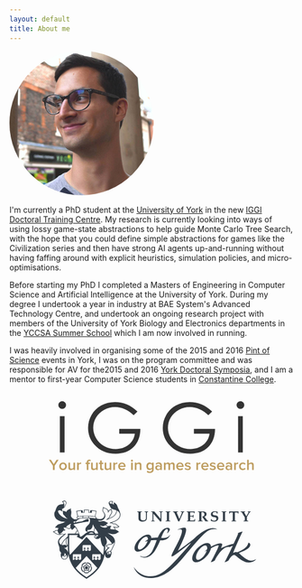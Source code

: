 ```yaml
---
layout: default
title: About me
---
```


<div class="centre">
	<img src="/resources/ProfilePicture-256.jpg" style="border-radius:50%;"/>
</div>

I'm currently a PhD student at the [University of York](https://www.cs.york.ac.uk) in the new [IGGI Doctoral Training Centre](http://www.iggi.org.uk). My research is currently looking into ways of using lossy game-state abstractions to help guide Monte Carlo Tree Search, with the hope that you could define simple abstractions for games like the Civilization series and then have strong AI agents up-and-running without having faffing around with explicit heuristics, simulation policies, and micro-optimisations.

Before starting my PhD I completed a Masters of Engineering in Computer Science and Artificial Intelligence at the University of York. During my degree I undertook a year in industry at BAE System's Advanced Technology Centre, and undertook an ongoing research project with members of the University of York Biology and Electronics departments in the [YCCSA Summer School](http://www.york.ac.uk/yccsa/activities/summerschool) which I am now involved in running.

I was heavily involved in organising some of the 2015 and 2016 [Pint of Science](http://pintofscience.co.uk/events/york) events in York, I was on the program committee and was responsible for AV for the2015 and 2016 [York Doctoral Symposia](https://www.cs.york.ac.uk/yds), and I am a mentor to first-year Computer Science students in [Constantine College](https://www.york.ac.uk/colleges/constantine).

<center class="logos">
	<a href="http://www.iggi.org.uk/">
		<svg viewBox="-236.542 451.202 97.125 35.375" xmlns="http://www.w3.org/2000/svg" style="margin:1em 5em">
			<title>IGGI: Your future in games research</title>
			<g>
				<path fill="#BD9C5E" d="M-233.811,484.434v-2.003l1.866-2.829h-0.977l-1.325,2.068l-1.326-2.068h-0.968l1.881,2.829v2.003 H-233.811L-233.811,484.434z M-229.86,484.522c1.12,0,1.798-0.843,1.798-1.833c0-1.014-0.679-1.827-1.798-1.827 c-1.111,0-1.798,0.813-1.798,1.827C-231.657,483.679-230.97,484.522-229.86,484.522z M-229.86,483.851 c-0.648,0-1.005-0.548-1.005-1.161c0-0.625,0.356-1.155,1.005-1.155c0.655,0,1.005,0.53,1.005,1.155 C-228.854,483.303-229.205,483.851-229.86,483.851z M-224.167,484.434v-3.501h-0.76v2.458c-0.168,0.242-0.501,0.459-0.893,0.459 c-0.434,0-0.71-0.177-0.71-0.708v-2.21h-0.761v2.493c0,0.702,0.377,1.096,1.132,1.096c0.554,0,0.987-0.277,1.231-0.535v0.447 H-224.167L-224.167,484.434z M-222.418,484.434v-2.381c0.15-0.241,0.578-0.471,0.904-0.471c0.095,0,0.171,0.006,0.232,0.018 v-0.737c-0.445,0-0.866,0.247-1.137,0.588v-0.519h-0.761v3.501H-222.418z M-217.842,484.434v-2.84h0.71v-0.661h-0.71v-0.195 c0-0.388,0.183-0.583,0.483-0.583c0.162,0,0.295,0.064,0.396,0.159l0.303-0.472c-0.215-0.235-0.521-0.3-0.843-0.3 c-0.66,0-1.099,0.437-1.099,1.197v0.194h-0.587v0.66h0.587v2.841h0.76V484.434z M-213.43,484.434v-3.501h-0.761v2.458 c-0.177,0.242-0.509,0.459-0.893,0.459c-0.434,0-0.709-0.177-0.709-0.708v-2.21h-0.762v2.493c0,0.702,0.378,1.096,1.133,1.096 c0.545,0,0.987-0.277,1.231-0.535v0.447H-213.43L-213.43,484.434z M-211.388,484.522c0.345,0,0.571-0.1,0.709-0.217l-0.181-0.579 c-0.057,0.071-0.189,0.125-0.334,0.125c-0.212,0-0.333-0.183-0.333-0.413v-1.843h0.71v-0.661h-0.71v-0.955h-0.76v0.955h-0.577 v0.661h0.577v2.032C-212.287,484.21-211.978,484.522-211.388,484.522z M-207.01,484.434v-3.501h-0.765v2.458 c-0.168,0.242-0.501,0.459-0.884,0.459c-0.443,0-0.711-0.177-0.711-0.708v-2.21h-0.76v2.493c0,0.702,0.377,1.096,1.122,1.096 c0.555,0,0.988-0.277,1.232-0.535v0.447H-207.01L-207.01,484.434z M-205.267,484.434v-2.381c0.159-0.241,0.587-0.471,0.909-0.471 c0.089,0,0.167,0.006,0.229,0.018v-0.737c-0.445,0-0.866,0.247-1.138,0.588v-0.519h-0.76v3.501H-205.267z M-201.884,484.522 c0.546,0,1.062-0.182,1.421-0.507l-0.354-0.495c-0.251,0.241-0.646,0.389-0.999,0.389c-0.66,0-1.05-0.447-1.105-0.961h2.696 v-0.189c0-1.108-0.666-1.896-1.724-1.896c-1.028,0-1.771,0.807-1.771,1.827C-203.72,483.803-202.948,484.522-201.884,484.522z  M-200.961,482.4h-1.966c0.023-0.43,0.333-0.925,0.973-0.925C-201.262,481.475-200.98,481.976-200.961,482.4z M-197.222,480.515 c0.265,0,0.471-0.207,0.471-0.472c0-0.265-0.206-0.471-0.471-0.471c-0.256,0-0.472,0.207-0.472,0.471 C-197.694,480.308-197.478,480.515-197.222,480.515z M-196.845,484.434v-3.501h-0.76v3.501H-196.845z M-192.727,484.434v-2.463 c0-0.708-0.378-1.107-1.133-1.107c-0.545,0-1.005,0.282-1.237,0.542v-0.472h-0.76v3.501h0.76V482 c0.183-0.241,0.516-0.465,0.899-0.465c0.427,0,0.71,0.16,0.71,0.712v2.187H-192.727z M-188.742,485.854 c0.854,0,1.798-0.33,1.798-1.603v-3.318h-0.761v0.501c-0.283-0.377-0.678-0.572-1.125-0.572c-0.905,0-1.545,0.659-1.545,1.797 c0,1.149,0.659,1.78,1.545,1.78c0.459,0,0.853-0.225,1.125-0.583v0.395c0,0.748-0.534,0.99-1.037,0.99 c-0.465,0-0.822-0.117-1.111-0.453l-0.359,0.553C-189.779,485.73-189.332,485.854-188.742,485.854z M-188.604,483.762 c-0.609,0-0.992-0.43-0.992-1.102c0-0.69,0.383-1.126,0.992-1.126c0.36,0,0.723,0.207,0.899,0.466v1.297 C-187.881,483.556-188.244,483.762-188.604,483.762z M-183.053,484.434v-2.315c0-0.938-0.679-1.255-1.465-1.255 c-0.552,0-1.062,0.159-1.472,0.548l0.321,0.536c0.296-0.3,0.648-0.453,1.038-0.453c0.477,0,0.815,0.253,0.815,0.653v0.529 c-0.257-0.294-0.659-0.452-1.137-0.452c-0.571,0-1.205,0.34-1.205,1.144c0,0.766,0.64,1.154,1.205,1.154 c0.465,0,0.881-0.152,1.137-0.471v0.382H-183.053L-183.053,484.434z M-184.642,484.009c-0.428,0-0.756-0.252-0.756-0.636 c0-0.377,0.328-0.635,0.756-0.635c0.327,0,0.654,0.135,0.827,0.364v0.542C-183.988,483.875-184.315,484.009-184.642,484.009z  M-177.007,484.434v-2.516c0-0.719-0.371-1.055-1.004-1.055c-0.536,0-0.994,0.318-1.188,0.625 c-0.119-0.377-0.441-0.625-0.963-0.625c-0.534,0-0.993,0.336-1.144,0.542v-0.472h-0.762v3.5h0.762V482 c0.164-0.236,0.472-0.466,0.81-0.466c0.416,0,0.576,0.243,0.576,0.62v2.28h0.766V482c0.149-0.241,0.466-0.466,0.811-0.466 c0.406,0,0.577,0.243,0.577,0.62v2.28H-177.007L-177.007,484.434z M-174.399,484.522c0.554,0,1.07-0.183,1.42-0.507l-0.344-0.495 c-0.26,0.241-0.655,0.389-0.999,0.389c-0.661,0-1.059-0.447-1.114-0.961h2.696v-0.188c0-1.109-0.666-1.897-1.715-1.897 c-1.037,0-1.78,0.807-1.78,1.827C-176.235,483.804-175.454,484.522-174.399,484.522z M-173.469,482.4h-1.973 c0.031-0.43,0.333-0.925,0.98-0.925C-173.778,481.475-173.494,481.978-173.469,482.4z M-170.786,484.522 c0.943,0,1.459-0.471,1.459-1.083c0-1.397-2.119-0.932-2.119-1.556c0-0.237,0.254-0.426,0.649-0.426 c0.438,0,0.83,0.189,1.036,0.413l0.321-0.524c-0.315-0.278-0.76-0.484-1.357-0.484c-0.889,0-1.377,0.484-1.377,1.055 c0,1.344,2.117,0.855,2.117,1.538c0,0.277-0.236,0.467-0.697,0.467c-0.444,0-0.937-0.243-1.182-0.484l-0.345,0.549 C-171.924,484.328-171.38,484.522-170.786,484.522L-170.786,484.522z M-165.931,484.434v-2.381 c0.149-0.242,0.577-0.471,0.903-0.471c0.095,0,0.162,0.005,0.233,0.018v-0.737c-0.454,0-0.875,0.247-1.137,0.589v-0.519h-0.761 v3.5H-165.931z M-162.558,484.522c0.554,0,1.07-0.183,1.42-0.507l-0.345-0.495c-0.259,0.241-0.654,0.389-0.999,0.389 c-0.66,0-1.057-0.447-1.113-0.961h2.695v-0.188c0-1.109-0.665-1.897-1.715-1.897c-1.037,0-1.78,0.807-1.78,1.827 C-164.395,483.804-163.613,484.522-162.558,484.522z M-161.627,482.4h-1.974c0.031-0.43,0.333-0.925,0.981-0.925 C-161.937,481.475-161.653,481.978-161.627,482.4z M-158.945,484.522c0.943,0,1.464-0.471,1.464-1.083 c0-1.397-2.124-0.932-2.124-1.556c0-0.237,0.252-0.426,0.647-0.426c0.443,0,0.832,0.189,1.038,0.413l0.316-0.524 c-0.311-0.278-0.759-0.484-1.354-0.484c-0.885,0-1.377,0.484-1.377,1.055c0,1.344,2.119,0.855,2.119,1.538 c0,0.277-0.242,0.467-0.695,0.467c-0.448,0-0.938-0.243-1.185-0.484l-0.346,0.549 C-160.083,484.328-159.542,484.522-158.945,484.522z M-155.096,484.522c0.553,0,1.062-0.183,1.421-0.507l-0.354-0.495 c-0.261,0.241-0.655,0.389-0.994,0.389c-0.658,0-1.062-0.447-1.11-0.961h2.688v-0.188c0-1.109-0.666-1.897-1.715-1.897 c-1.037,0-1.777,0.807-1.777,1.827C-156.939,483.804-156.154,484.522-155.096,484.522z M-154.166,482.4h-1.974 c0.023-0.43,0.324-0.925,0.972-0.925C-154.484,481.475-154.202,481.978-154.166,482.4z M-149.78,484.434v-2.315 c0-0.938-0.679-1.255-1.474-1.255c-0.542,0-1.061,0.159-1.462,0.548l0.313,0.536c0.294-0.3,0.647-0.453,1.037-0.453 c0.477,0,0.825,0.253,0.825,0.653v0.529c-0.267-0.294-0.661-0.452-1.138-0.452c-0.572,0-1.214,0.34-1.214,1.144 c0,0.766,0.647,1.154,1.214,1.154c0.465,0,0.871-0.152,1.138-0.471v0.382H-149.78L-149.78,484.434z M-151.377,484.009 c-0.418,0-0.754-0.252-0.754-0.636c0-0.377,0.336-0.635,0.754-0.635c0.318,0,0.654,0.135,0.837,0.364v0.542 C-150.723,483.875-151.059,484.009-151.377,484.009z M-148.042,484.434v-2.381c0.159-0.242,0.578-0.471,0.913-0.471 c0.095,0,0.172,0.005,0.225,0.018v-0.737c-0.437,0-0.866,0.247-1.138,0.589v-0.519h-0.76v3.5H-148.042z M-144.681,484.522 c0.684,0,1.084-0.294,1.337-0.613l-0.496-0.471c-0.21,0.276-0.464,0.412-0.812,0.412c-0.638,0-1.056-0.483-1.056-1.161 c0-0.678,0.418-1.156,1.056-1.156c0.348,0,0.603,0.125,0.812,0.4l0.496-0.459c-0.253-0.322-0.653-0.612-1.337-0.612 c-1.073,0-1.804,0.771-1.804,1.827C-146.485,483.744-145.755,484.522-144.681,484.522z M-139.542,484.434v-2.476 c0-0.707-0.377-1.095-1.132-1.095c-0.554,0-0.991,0.282-1.231,0.542v-1.804h-0.76v4.832h0.76V482 c0.176-0.241,0.501-0.466,0.908-0.466c0.418,0,0.695,0.148,0.695,0.702v2.2h0.76V484.434z"/>
				<path fill="#333" d="M-230.255,451.911c0.505,0,0.937,0.178,1.294,0.538c0.358,0.357,0.538,0.789,0.538,1.293 c0,0.495-0.179,0.923-0.538,1.28c-0.357,0.358-0.789,0.537-1.294,0.537c-0.496,0-0.922-0.179-1.279-0.537 c-0.357-0.359-0.536-0.785-0.536-1.281c0-0.503,0.179-0.937,0.537-1.292C-231.177,452.089-230.75,451.911-230.255,451.911z  M-231.361,458.984h2.228v17.175h-2.228V458.984L-231.361,458.984z M-194.609,456.836l-1.801,1.706 c-1.294-1.274-2.711-2.239-4.253-2.896c-1.542-0.658-3.043-0.986-4.508-0.986c-1.82,0-3.554,0.447-5.2,1.341 c-1.647,0.895-2.922,2.106-3.829,3.64c-0.905,1.532-1.358,3.15-1.358,4.854c0,1.746,0.469,3.407,1.405,4.981 c0.937,1.574,2.231,2.81,3.885,3.71c1.652,0.898,3.46,1.346,5.43,1.346c2.388,0,4.409-0.672,6.062-2.019 c1.651-1.347,2.63-3.092,2.936-5.24h-7.403v-2.243h10.009c-0.021,3.588-1.088,6.438-3.198,8.549 c-2.11,2.109-4.934,3.165-8.469,3.165c-4.295,0-7.694-1.464-10.198-4.389c-1.926-2.252-2.889-4.855-2.889-7.814 c0-2.2,0.553-4.247,1.657-6.14c1.106-1.895,2.621-3.375,4.547-4.444c1.927-1.067,4.104-1.602,6.536-1.602 c1.967,0,3.819,0.355,5.557,1.065C-197.956,454.129-196.26,455.269-194.609,456.836L-194.609,456.836z M-159.231,456.836 l-1.802,1.706c-1.292-1.274-2.709-2.239-4.252-2.897c-1.542-0.658-3.043-0.987-4.508-0.987c-1.82,0-3.554,0.447-5.2,1.341 c-1.647,0.896-2.922,2.107-3.828,3.64c-0.905,1.532-1.358,3.15-1.358,4.854c0,1.745,0.468,3.407,1.405,4.98 c0.935,1.574,2.231,2.81,3.883,3.712c1.653,0.897,3.462,1.346,5.429,1.346c2.39,0,4.411-0.672,6.062-2.02 c1.652-1.348,2.632-3.092,2.937-5.24h-7.404v-2.243h10.008c-0.021,3.588-1.085,6.438-3.196,8.549 c-2.112,2.109-4.934,3.165-8.47,3.165c-4.293,0-7.692-1.464-10.197-4.389c-1.926-2.251-2.889-4.856-2.889-7.814 c0-2.2,0.552-4.247,1.657-6.141c1.106-1.894,2.621-3.375,4.547-4.445c1.926-1.066,4.105-1.601,6.535-1.601 c1.968,0,3.822,0.355,5.557,1.066C-162.577,454.129-160.883,455.269-159.231,456.836L-159.231,456.836z M-145.842,451.911 c0.504,0,0.935,0.178,1.292,0.538c0.359,0.357,0.538,0.789,0.538,1.293c0,0.495-0.178,0.923-0.536,1.28 c-0.357,0.358-0.789,0.537-1.294,0.537c-0.495,0-0.92-0.179-1.279-0.537c-0.357-0.359-0.536-0.785-0.536-1.279 c0-0.504,0.179-0.937,0.538-1.293C-146.763,452.091-146.337,451.912-145.842,451.911L-145.842,451.911z M-146.948,458.984h2.226 v17.175h-2.227L-146.948,458.984L-146.948,458.984z"/>
			</g>
		</svg>
	</a>
	<a href="https://www.york.ac.uk/">
		<svg version="1.1" id="Layer_1" xmlns="http://www.w3.org/2000/svg" xmlns:xlink="http://www.w3.org/1999/xlink" x="0px" y="0px" viewBox="0 0 2409.9 1076.4" style="margin:1em 3em">
			<style type="text/css">
				.st0{fill:#333E48;}
			</style>
			<g>
				<path class="st0" d="M1811.6,278.5l-2.3,17.7c0,0,13.9,7.2,32.1,7.2c5.1,0,15.8-1.1,20.5-2.8c16.4-6,24.4-17.9,24.4-32.6 c0-14.1-10.3-23.2-27.5-26.3l-12.4-2.1c-9.8-1.6-18-4-18-15.4c0-9.8,9.2-17.2,21.9-17.2c7.2,0,15.8,2.5,20.4,8.1l0.3,6.9h6.9 l1.5-18c-9.8-3.8-19.2-5.1-28.7-5.1c-22.2,0-40.5,9-40.5,32.4c0,12.6,9,23.2,27.3,26.3l15,2.5c10.4,1.8,14.3,9.1,14.3,15.4 c0,13.4-11.1,20-24.1,20c-8,0-19.9-4.5-24.7-11.3l-0.5-5.7L1811.6,278.5L1811.6,278.5z"/>
				<path class="st0" d="M1473.1,388.3c0.7,0.7,28.5-13.3,38.7-2.1c11.9,13-3.6,62.9-35.8,126.6c-31.2,61.7-59.2,112.6-65.8,132.2 c-6.7,19.8,7.6,12.6,22.7,4.9c29.9-15.4,156.3-121.1,172.4-129.4c9-4.7-63.7,82.2-135.1,157.4c-81.9,86-160.9,181.9-274.3,181.9 c-119,0-171.5-97.2-171.5-97.2s28.9,115,178.1,115c170.9,0,299.9-179.9,393.3-288.5c75.7-87.9,141.4-165.5,187.8-193 s97.2-10.5,97.2-10.5c-72.3-44.8-162.2,20.3-234.6,84.6c-60,53.4-163.5,124-170.2,129.4c-8.8,7,110.3-200.8,75.9-230.8 C1539.3,357.5,1467.4,382.9,1473.1,388.3"/>
				<path class="st0" d="M2214.9,207v-6.2h-28.4v6.2c6.1,0,9.3,1,7.6,4c-1.5,2.7-22.7,37.9-22.7,37.9s-18.7-32.7-20.8-36.3 c-1.9-3.4-1.6-5.9,8.4-5.6v-6.2h-46.3v6.2c11-0.3,11.9,2.7,14.5,6.9s28.6,47.7,28.6,47.7v22.8c-0.1,10.6-0.8,11.6-13,11.3v6.2h47.7 v-6.3c-12.4,0.4-13.1-0.6-13.1-11.1c0,0-0.1-26,0-27.5c0,0,23.4-39.7,25.4-42.9C2204.9,210.8,2206.6,207,2214.9,207z"/>
				<path class="st0" d="M1215.6,284.2c0,10.6-0.6,11.7-13,11.3v6.3h35.1v-6.3c-12.4,0.4-13-0.7-13-11.3v-60.3l70.8,79.8l11.1-3.3 v-81.9c0-10.6,0.6-11.7,13-11.3v-6.3h-35.2v6.3c12.5-0.4,13,0.7,13,11.3v55.7l-3.5-3.7l-60.1-69.3l-31.3-0.3v6.3 c12.4-0.4,13,0.7,13,11.3L1215.6,284.2L1215.6,284.2z"/>
				<path class="st0" d="M1362.4,284.2c-0.2,10.6-0.8,11.7-13,11.4v6.2h47.7v-6.3c-12.4,0.4-13-0.7-13-11.3v-65.8 c0-10.6,0.5-11.5,13-11.4v-6.2h-47.7v6.2c12.2-0.3,12.9,0.9,13,11.4V284.2z"/>
				<path class="st0" d="M1465.6,220.4c-1.4-3.2-3.6-7.1-3-10.6c0.5-2.7,6.5-2.8,11.8-2.8v-6.2h-49.5v6.2c4.8,0,12.1,2.5,15.8,10.6 l36.8,84.3h11.4c0,0,25.3-58.6,38.1-88c3.1-6.5,4.6-6.9,11.8-6.9v-6.2h-35.4v6.2c9.3,0,12.7,1.1,12.7,4c0,1.5-1.3,4.4-2.3,7.6 l-24.2,58.6L1465.6,220.4z"/>
				<path class="st0" d="M1577.9,286.7c0,6.5-2.3,8.5-11,9v6.2h81.3l1.5-22.9h-6l-3,11.9c0,0-13.7,1.8-41.2,1.8v-39.6h17.7 c2.8,0,7.6,0.3,8.1,3.6c0.7,3,0.1,7.3,0.1,7.3h6.4l2.4-28.2h-6.1c-0.3,3.4-0.7,4.7-1.7,7.2c-0.7,2.7-2.8,2.7-5,2.7h-21.9v-31.3 c0-1.8,0.4-3.7,1-5.3c4.4,0,24.1-0.2,29.6,0.3c3.3,0.3,6.9,0.9,7,3.2c0.3,3.2,0.6,7.5,0.6,7.5h5.8l1.5-13.8l0.6-5.4h-81.1v6.2 c11.7,0.6,12.9,1.6,13.2,10.7v68.9H1577.9z"/>
				<path class="st0" d="M1692.1,284.2c-0.2,10.6-0.8,11.7-13.1,11.4v6.2h47.7v-6.3c-12.4,0.4-13.1-0.7-13.1-11.3v-71.6 c0-1,0.6-3.4,0.6-3.4c3.8-0.9,4.8-1,9.2-1c12,0,21.1,9.4,21.1,21.5c0,13.4-4.2,21.4-22.1,23.1l-0.4,2.7l32.1,46.4h28.7v-6.2 c-3.9-0.4-8.4-3.5-10.7-6.6l-27.5-35c16.1-3.1,22.3-14.2,21.6-28.3c-0.8-18.8-19.9-25-36.9-25h-50.5v6.2 c12.3-0.3,12.9,0.9,13.1,11.4v65.8H1692.1z"/>
				<path class="st0" d="M1932.7,284.2c-0.2,10.6-0.8,11.7-13,11.4v6.2h47.7v-6.3c-12.4,0.4-13-0.7-13-11.3v-65.8 c0-10.6,0.6-11.7,13-11.3v-6.3h-47.7v6.2c12.3-0.3,12.8,0.9,13,11.4V284.2z"/>
				<path class="st0" d="M2054.4,210.7h21.6c8.4,0.2,6.9,1,8,8.4c0.3,2,0.3,1.7,0.3,3.8h6c0.8-8.8,2-22,2-22H1996c0,0,0.8,14.8,0.5,22 h6.1c0.3-3.7,0.5-4.9,0.8-7.5c1.9-3.2,3.2-4.3,6.9-4.7h22.5v73.6c-0.2,10.6-0.8,11.7-13,11.4v6.2h47.7v-6.3 c-12.4,0.4-13-0.7-13-11.3v-73.6H2054.4z"/>
				<path class="st0" d="M1060.3,206.8v-6h46.7v6c-5.3,0-8.7,0.5-10.1,1.4c-0.7,0.4-1.2,1.3-1.5,2.5c-0.7,3-0.9,44.7-0.9,44.7 c0,8.7,0.1,14.1,0.3,16.2c0.5,4.5,1.6,8.1,3.5,10.9s4.7,5,8.6,6.7s8.8,2.6,14.7,2.6c6.8,0,12.3-1.2,16.4-3.4c4.1-2.3,7-5.2,8.7-8.9 c1.7-3.6,2.6-10.5,2.6-20.7c0,0,0-35-0.1-37.7c-0.2-6-0.5-9.7-1-10.9c-0.4-0.8-0.9-1.4-1.7-1.7c-1.6-0.8-5.2-1.3-10.7-1.4v-6h34.3 v6c-4.6,0-7.5,0.3-8.6,1.1c-0.6,0.4-1.1,1.1-1.5,2.2c-0.4,1.1-0.8,5.1-1.1,14.5c-0.2,8.6-0.5,37.2-0.5,37.2c0,4.3-0.3,8.7-1,13.3 c-0.6,4.6-1.9,8.5-3.9,11.8c-1.9,3.3-4.7,6.2-8.3,8.8c-3.5,2.6-7.8,4.6-12.6,5.9c-4.9,1.3-10.5,2-16.9,2c-7.5,0-14.5-1-21-2.9 c-4.7-1.4-8.6-3.4-11.6-5.8s-5.3-5.1-6.9-8.1s-2.5-5.9-2.9-8.7c-0.2-1.7-0.4-6.4-0.4-13.9c0,0-0.1-44.7-0.3-50.1 c-0.1-2.1-0.4-3.7-0.9-4.6c-0.2-0.5-0.9-1.1-1.9-1.8L1060.3,206.8z"/>
				<path class="st0" d="M1305,468.7c-0.6-0.1,27.2-81.8,51.6-87.2c25.9-5.7,14.3,26.1,8.9,35.5c-3.7,6.5-1.2,7.1,4.2,2.3 c9.2-8.1,30.7-33.3,18.9-45.6c-3.7-3.9-10.6-6.3-20.8-6.3c-26.9,0-63.1,18.4-98.6,99.2c0,0-34.8-0.6-65.3,4.7 c-0.2-21.6-12.4-35.7-35.4-35.7c-38.4,0-92,39-119.8,87.1c-27.8,48.1-19.2,87.1,19.1,87.1c38.4,0,92-39,119.8-87.1 c5.7-9.8,9.8-19.2,12.5-28c9.6-1.3,35.2-4,58-2.4c1.8,0.1-25.3,72.1-43.4,107.6c-14.5,28.5-58.6,82.1-117.5,55.5 c-12.1-5.4-11.2,2,7.5,8.3c25.5,8.6,72.7,15.7,121.6-43.5c29.2-35.4,68.9-126.1,68.9-126.1s86.7,7,101.7-62.6 C1396.7,431.5,1382.3,479.2,1305,468.7z M1085.2,588.2c-21.7,0-24.6-29.3-6.5-65.5s50.3-65.5,72-65.5c13.7,0,19.9,11.7,18.1,29.5 c-14.2,8.9-27.6,19.4-27.6,19.4c-1.5,1.2-1.2,1.8,0.6,1.3l23.9-5.8c-2,6.6-4.7,13.7-8.4,21C1139.1,558.9,1106.9,588.2,1085.2,588.2 z"/>
				<path class="st0" d="M2270.1,685.5c0,0-26.3,19.3-61,14.7c-41.7-5.5-99-63-112.6-75.9c-5.5-5.3,91.7-27.3,112.2-72.4 c12.2-26.9-16.1-34.6-16.1-34.6c-11.3,55.6-66.5,75.2-113.3,98.6c0,0-19.6-6.6-40.9,7c-8.8,5.6,81.1-192.8,94.7-218.9 c0.7-1.4-45.3,14.7-46.8,16.8c-3.4,4.8,1.8,2,0.4,7.7c-4.5,17.4-46.2,102.1-46.2,102.1c-28,0-112.2,36-123.1,42.3 c-11,6.3,16.4-37.4,5.8-44.1c-10.7-6.7-22.3-4.9-47.1,1.4c-20.7,5.2-50.1,21.1-64.4,28.3c-1.4-22.3-15-36.5-39.5-36.5 c-42.9,0-102.9,43.6-134,97.5c-31.1,53.8-21.5,97.5,21.4,97.5s102.9-43.6,134-97.5c9-15.6,14.6-30.3,16.9-43.4 c22.5-14.5,73.9-35.8,77.9-29c6.3,10.5-65.6,143.4-78.8,168.6c-0.2,0.4,0.5,0.8,2,0.3c16.5-5.1,36.7-12.7,40.6-20.9 c18.4-38.4,83-144.8,145.8-133.3c8.6,1.6,35.2-15.5,33.3-10.1c-4.7,13.3-61.5,130.7-80.6,162.9c-4.4,7.4,36.5-9.6,41.5-19.2 c18.3-35,42.5-52.9,56-52.9c15.3,0,78.9,77.3,147.6,77.3C2247.3,719.8,2273.3,686.9,2270.1,685.5z M1679.2,692.9 c-24.2,0-27.5-32.8-7.3-73.3s56.2-73.3,80.5-73.3c16.8,0,23.5,15.8,19.3,39c-12.4,11.1-23.4,22-23.4,22c-1.3,1.3-1.1,1.7,0.6,0.8 l19.7-10.2c-2.1,6.8-5.1,14.1-8.9,21.7C1739.5,660,1703.5,692.9,1679.2,692.9z"/>
			</g>
			<g>
				<path class="st0" d="M597.3,765.7c-0.8-2.4-1.6-3.5-3.4-4.4c-2.4-1.2-7.2-0.3-7.7-0.2c0,0-9.9,3.2-12.6,4.1c-0.2-0.6-0.4-1.3-0.6-2 c-0.1-0.4-0.2-0.7-0.4-1.1c3-1,13-4.3,13-4.3c0.4-0.2,4.9-2.2,6.1-4.6c0.5-0.9,0.7-1.8,0.7-2.7c0-0.8-0.2-1.7-0.5-2.8 c-2.5-7.6-7.7-14.3-15.5-20s-15.8-8.6-23.8-8.6c-2.5,0-3.8,0.5-5.2,1.9c-1.9,1.9-2.5,6.8-2.5,7.2c0,0,0,10.7,0,13.2 c-0.6,0-1.2,0-1.9,0c-0.6,0-1.2,0-1.9,0.1c0-2.8,0-13.2,0-13.2c0-0.5-0.6-5.3-2.5-7.2c-1.4-1.4-2.7-1.9-5.2-1.9 c-8,0-16,2.9-23.8,8.6c-7.8,5.7-13,12.4-15.5,20c-0.4,1.1-0.5,2-0.5,2.8c0,0.9,0.2,1.8,0.7,2.7c1.2,2.4,5.7,4.5,6.1,4.6 c0,0,10.6,3.5,13,4.2c-0.1,0.4-0.3,0.7-0.4,1.1c-0.2,0.6-0.4,1.3-0.6,1.9c-3.4-1.1-12.6-4.1-12.6-4.1c-0.4-0.1-5.3-1.1-7.6,0.2 c-1.8,0.9-2.6,2-3.4,4.4c-2.5,7.6-2.2,16.1,0.8,25.3s7.8,16.2,14.2,20.9c2,1.5,3.3,1.9,5.3,1.6c2.6-0.4,6-4,6.3-4.4 c0,0,6.5-8.9,8.1-11.2c0.3,0.2,0.6,0.5,0.9,0.7c0.4,0.3,0.9,0.6,1.3,0.9c-1.9,2.6-8,11-8,11.1c-0.2,0.3-2.3,4-2.3,6.6 c0,0.2,0,0.5,0.1,0.7c0.3,2,1.1,3.1,3.1,4.6c6.5,4.7,14.6,7,24.3,7s17.8-2.4,24.3-7c2-1.4,2.8-2.6,3.1-4.6c0-0.2,0-0.4,0-0.7 c0-2.6-2-6.3-2.3-6.6c0,0-6-8.3-8-11c0.5-0.3,0.9-0.6,1.4-0.9c0.3-0.2,0.6-0.5,0.9-0.7c1.9,2.6,8.1,11.2,8.1,11.2 c0.3,0.4,3.6,4,6.3,4.4c2,0.3,3.3-0.1,5.3-1.6c6.4-4.7,11.2-11.7,14.2-20.9C599.4,781.7,599.7,773.2,597.3,765.7z M548.1,735.2 c0-0.4,0.7-4,2-5.8c3.6-4.9,8.4-1.5,12.7,1.4c3.2,2.2,6.3,4.4,8.6,3.2l1-0.5l-0.2,1.2c0,0.2-0.1,0.3-0.1,0.5c0,2.4,2.8,4.5,5.7,6.7 c3.1,2.4,6.5,5,6.5,8.2c0,1.1-0.4,2.2-1.3,3.4c-1.3,1.8-4.6,3.6-4.9,3.7c0,0-5.1,1.7-6.8,2.2c-1.7-3.4-3.9-6.1-6.6-8.1 c-1.1-0.8-1.8-1-2.9-0.8c-1.3,0.2-3.2,2.1-3.5,2.4c0,0-3.3,4.6-6.3,8.7c-0.3-0.2-0.6-0.4-0.9-0.6c3-4.1,6.3-8.7,6.3-8.7 c0.2-0.4,1.3-2.4,1.3-3.7c0-0.1,0-0.2,0-0.4c-0.2-1.1-0.6-1.7-1.7-2.5c-2.6-1.8-5.6-3.1-9-3.7C548.1,740.1,548.1,735.2,548.1,735.2 z M558,772.1c-0.3-3.5-1.8-6.6-4.1-9c1.6-2.2,3.6-5,3.6-5c0.1-0.2,1.4-1.3,2.3-1.6c2.2-0.7,3,1.1,4.1,4.2c0.7,1.9,1.4,3.9,2.8,4.6 c-0.2,0.5-0.4,0.9-0.4,1.5c0,1.2,0.4,2.5,0.8,3.8c0.4,1.5,0.8,2.7,0.8,3.6c0,1.1-0.4,1.8-1.6,2.2c-0.9,0.3-2.6,0.1-2.9,0.1 c0,0-3.1-1-5.5-1.8c0-0.4,0.1-0.8,0.1-1.2l0,0l0,0C558.1,773,558.1,772.6,558,772.1z M548.3,749.2c3.3,0.1,5.3,0.3,5.3,2.6 c0,0.9-0.7,2.5-0.8,2.7c0,0-2,2.9-3.6,5.1c-1.8-0.8-3.7-1.2-5.8-1.3c-0.1,0-0.1,0-0.2,0l0,0c-2.1,0-4.1,0.4-5.9,1.2 c-1.6-2.3-3.7-5.1-3.7-5.1c-0.1-0.2-0.8-1.7-0.8-2.7c0-2.3,2-2.5,5.3-2.6c2-0.1,4.1-0.1,5.2-1.2 C544.2,749.1,546.3,749.2,548.3,749.2z M508,757.1c-0.3-0.1-3.6-1.9-4.9-3.7c-3.5-4.9,1.1-8.5,5.2-11.6c3.1-2.4,6.1-4.7,5.7-7.2 l-0.2-1.2l1,0.5c2.3,1.2,5.4-0.9,8.6-3.2c4.3-2.9,9.1-6.3,12.6-1.4c1.3,1.8,2,5.3,2,5.7c0,0,0,4.8,0,6.8c-3.4,0.6-6.5,1.8-9,3.7 c-1.1,0.8-1.5,1.4-1.7,2.5c0,0.1,0,0.2,0,0.4c0,1.4,1,3.4,1.3,3.7c0,0,3.4,4.7,6.3,8.7c-0.3,0.2-0.6,0.4-1,0.7 c-3-4.1-6.3-8.7-6.3-8.7c-0.3-0.4-2.2-2.2-3.5-2.4c-1.1-0.2-1.8,0-2.9,0.8c-2.7,2-4.9,4.7-6.6,8.1C512.8,758.7,508,757.1,508,757.1 z M528.1,774.7c-2.4,0.8-5.5,1.8-5.5,1.8c-0.2,0-1.9,0.2-2.8-0.1c-1.2-0.4-1.6-1.1-1.6-2.2c0-0.9,0.3-2.1,0.8-3.6 c0.4-1.3,0.8-2.6,0.8-3.8c0-0.6-0.1-1-0.4-1.5c1.4-0.7,2.1-2.7,2.8-4.6c1.1-3.1,1.9-4.9,4.1-4.2c0.9,0.3,2.2,1.4,2.3,1.6 c0,0,2,2.8,3.6,5c-2,2.1-3.4,4.7-3.9,7.7c-0.2,0.9-0.2,1.7-0.2,2.6C528.1,773.8,528.1,774.2,528.1,774.7z M516.9,801.7 c-0.2,0.3-2.9,2.8-5,3.5c-5.7,1.9-7.7-3.7-9.4-8.6c-1.3-3.7-2.6-7.3-5.1-7.6l-1.1-0.2l0.8-0.8c1.9-1.8,0.8-5.4-0.3-9.2 c-1.5-5-3.2-10.6,2.6-12.5c2.1-0.7,5.8-0.2,6.1-0.1c0,0,4.5,1.4,6.6,2.1c-0.5,3.4-0.2,6.5,0.7,9.4c0.4,1.3,0.9,1.9,1.8,2.4 c1.2,0.6,3.8,0.2,4.3,0.1c0,0,5.2-1.7,9.8-3.2c0.1,0.3,0.2,0.7,0.3,1c-4.7,1.5-9.8,3.2-9.8,3.2c-0.5,0.2-2.8,1.4-3.4,2.6 c-0.5,1-0.5,1.7-0.1,3c1,3.2,2.9,6.1,5.6,8.7C519.9,797.5,516.9,801.8,516.9,801.7z M524.9,789.1c-1.9-1.5-3.2-2.6-3.2-3.8 c0-0.4,0.2-0.9,0.5-1.4c0.6-0.8,2.1-1.6,2.3-1.7c0,0,3-1,5.3-1.8c2.1,4,5.9,6.9,10.4,7.8c0,2.4-0.2,5.4-0.2,5.4 c0,0.2-0.4,1.9-0.9,2.7c-1.4,1.9-3.1,0.9-5.8-1c-1.7-1.1-3.4-2.3-4.9-2C528.2,791.6,526.6,790.3,524.9,789.1z M561.7,807 c0.2,0.3,1.8,3.7,1.8,5.9c0,6-5.9,6.2-11.1,6.3c-3.9,0.1-7.7,0.2-8.8,2.5l-0.5,1l-0.5-1c-1.2-2.3-4.9-2.4-8.8-2.5 c-5.2-0.1-11-0.3-11-6.3c0-2.2,1.6-5.6,1.8-5.9c0,0,3.2-4.4,4.3-6c3.2,1.6,6.3,2.4,9.5,2.4c1.4,0,2.1-0.2,2.8-1c1-1,1.4-3.6,1.4-4 c0,0,0-5.3,0-10c0.2,0,0.4,0,0.6,0l0,0h0.1c0.2,0,0.3,0,0.5,0c0,4.7,0,10,0,10c0,0.5,0.4,3.1,1.4,4c0.8,0.8,1.5,1,2.8,1 c3.2,0,6.3-0.8,9.5-2.4C558.8,803.1,561.7,807,561.7,807z M561.2,789.1c-1.6,1.2-3.2,2.5-3.4,4.1c-1.6-0.3-3.3,0.9-5,2 c-2.7,1.9-4.4,2.9-5.8,1c-0.6-0.8-0.9-2.5-1-2.7c0,0,0-3,0-5.4c4.5-0.9,8.2-3.8,10.3-7.7c2.4,0.8,5.3,1.8,5.3,1.8 c0.2,0.1,1.7,1,2.3,1.7c0.3,0.5,0.5,0.9,0.5,1.4C564.5,786.5,563.2,787.6,561.2,789.1z M589.2,788.1l0.8,0.8l-1.2,0.2 c-2.6,0.4-3.8,3.9-5.1,7.6c-1.7,4.9-3.7,10.4-9.4,8.6c-2.1-0.7-4.9-3.2-5-3.5c0,0-3.3-4.5-4.4-6c2.7-2.6,4.6-5.5,5.6-8.7 c0.2-0.6,0.3-1.1,0.3-1.6s-0.1-0.9-0.4-1.5c-0.6-1.2-3-2.4-3.4-2.6c0,0-5.1-1.7-9.7-3.2c0.1-0.3,0.2-0.7,0.3-1 c4.6,1.5,9.8,3.2,9.8,3.2c0.5,0.1,3.1,0.5,4.3-0.1c1-0.5,1.4-1.1,1.8-2.4c0.9-2.9,1.2-6.1,0.7-9.4c2-0.7,6.5-2.1,6.5-2.1 c0.3-0.1,4-0.6,6.1,0.1c5.7,1.9,4.1,7.5,2.6,12.5C588.4,782.7,587.3,786.2,589.2,788.1z"/>
				<path class="st0" d="M521.8,250.1"/>
				<path class="st0" d="M668.1,778.6L668.1,778.6 M424.3,785.2c29.4,37.4,68.3,70.5,116,98.3l3.4,2l3.4-2 c47.7-27.8,86.6-60.9,116-98.3l8.3-11.1c22.2-30.9,38.5-65.3,48.8-102.5l0,0l0.3-1.4c1-3.6,1.9-7.3,2.8-11l0,0l0,0l0.8-3.5l0,0 c2.1-9.6,3.8-18.9,5.2-28c0,0.2,0,0.3,0,0.5c3.3,31.4,14,46,33.6,46c14.6,0,23.4-5.6,27.1-17.2c0.3-0.9,0.7-2.2,1.3-3.8 c2.8-8.1,7.4-21.8,7.4-29.4c0-0.6,0-1.2,0-1.8c0.1-6.6,0.1-14-7.7-16.4c-0.3-0.3-0.7-0.6-1-0.8c2.7-1.6,4.8-3,6.1-4.2 c3.4-3.1,7-11.2,11.2-20.6c2.4-5.3,4.8-10.8,7.2-15.2c0.1-0.2,0.3-0.6,0.6-1c17.3-31.2,22.5-59,14.6-78.3c0-0.1-0.1-0.2-0.1-0.3 c-0.1-0.2-0.3-0.4-0.4-0.6c-4.7-13.7-9.9-24-30.4-38.6c-8.8-6.2-17.2-11.3-23.9-15.4c-6.9-4.2-12.7-7.7-16.2-10.8 c8.2,1,16.1,3.3,23.9,5.6c10.6,3.1,21.6,6.3,33.4,6.3c22.5,0,33.9-7.8,43.1-14c5.7-3.9,10.1-6.9,15.7-6.9c0.7,0,1.3-0.5,1.4-1.2 c0.1-0.7-0.2-1.4-0.9-1.6c-2.6-1-5.4-3.4-8.5-6.1c-5.8-5-13.5-11.5-26.1-14.7c0-0.2-0.1-0.4-0.1-0.6c-1.8-8.1-6-16.1-12.3-23.7 c5.8,1.4,13.1,2.9,19.2,2.9c9.9,0,16.5-3.2,22.9-6.3c1.7-0.8,3.4-1.6,5.2-2.4c1.1-0.5,1.8-1.6,1.7-2.7c-0.1-1.2-0.8-2.2-1.9-2.6 c-5.1-1.7-11.2-7.4-17-12.9c-6.3-5.9-12.2-11.4-18-13.5c-3.7-1.3-7.5-1.9-11.9-1.9c-2,0-3.9,0.1-5.7,0.2c-1.7,0.1-3.4,0.2-5,0.2 c-2,0-3.7-0.2-5.2-0.5c-0.9-0.2-1.2-0.4-1.2-0.4c-0.1-0.1-0.2-0.4-0.2-0.7c-1-3.2-2.6-5.8-11.6-7.1c33.6-10.7,56.9-23,71.1-37.3 c16.2-16.5,18.3-33.9,18.4-47.2c0-0.4,0-0.9,0-1.3V229c0,0,0-0.1,0-0.2c-0.3-3.8-1.2-7.6-2.7-11.2c-3.2-16.8-11.5-32.6-17.3-43.6 c-2.6-4.9-4.8-9.1-5.7-11.8c-0.7-2.1-1.5-4.4-2.2-6.7c-3.2-9.6-6.4-19.4-10.4-25.2c-3-4.4-9.9-9.8-16-14.6c-3.8-3-7.4-5.9-9.5-8 c-0.5-0.5-1.2-0.6-1.8-0.2c-0.6,0.3-0.9,1-0.7,1.7c0.7,2.4,0,4.4-0.9,6.6c-0.7,1.9-1.5,3.8-1.5,6.1c0,2.6,1.9,5.6,3.7,8.4 c0.9,1.4,2.4,3.7,2.5,4.6c-0.7-0.1-2.4-1.6-3.8-2.7c-3.3-2.7-7.9-6.5-13.6-7.2c-1.2-0.1-2.3-0.3-3.4-0.4c2.7-4.6,4-10,4-14.2 c0-4.5,1-7.3,2.1-10.6l0.4-1.3c0.4-1.2-0.1-2.6-1.2-3.3c-1.1-0.7-2.5-0.6-3.5,0.3c0,0-0.4,0.4-2.2,0.4c-1.5,0-3.4-0.3-5.3-0.5 c-2.2-0.3-4.4-0.6-6.5-0.6c-4.5,0-13.7,2.8-19.8,9c-0.1,0.1-0.1,0.1-0.1,0.2c0,0,0,0-0.1,0.1c-3.5,3.6-4.1,5.4-4.1,9.9 c0,8.8,3.5,15.5,8.2,24.9c2.4,4.6,5.1,9.9,7.8,16.4c8,18.8,17.6,21.3,49.2,29.7c2.3,0.6,4.7,1.2,7.3,1.9c1.9,0.5,3.8,1.1,5.6,1.8 c1.2,14.4-4.1,31-13.9,43.3c-16.4,20.6-41.2,31.3-65.3,41.7c-1.2,0.5-2.4,1-3.6,1.5l11.5-10.6c6.5-6.1,7.8-12.6,8.8-17.8 c0.7-3.7,1.3-6.6,3.4-8.5c6.8-6.3,12.8-17.7,15.5-25.7c1.9-5.6-0.6-15.6-2.9-24.5c-1-4-2.1-8.2-2.1-9.9c0-1.1-0.7-2.1-1.7-2.6 s-2.2-0.2-3.1,0.5c-1.3,1.2-3.7,2.4-6.6,3.8c-6.2,3-14.6,7.1-20.5,15.9c-1.6-6.6-5.4-12.8-11.3-18.3c-6.3-5.8-16.7-9.7-25.8-13.2 c-6.2-2.3-12.1-4.6-14.4-6.6c-0.8-0.8-2-1-3.1-0.5c-1,0.5-1.7,1.5-1.7,2.6c0,2.2-0.8,6.7-1.6,11.5c-1.2,7.1-2.6,15.2-2.6,21.5 c0,3.3,1.3,7,4.3,12.4c0.1,0.2,0.2,0.3,0.3,0.5c1.7,1.9,3.6,4.2,5.6,6.9c4.7,7.8,9.6,16.4,9.6,24.3c0,26.5-20.9,40-41.7,41.7 c-2.2,0.2-4.4,0.3-6.5,0.3c-22.4,0-33.1-10-36-13.4c0.5-3-0.1-6.2-1.7-8.7c-1.6-2.5-4.1-4.3-7-4.9h-0.2l7.5-33.5l4.8-20.5 c0.2-0.7,0-1.4-0.4-2s-1-1-1.7-1.1c-5.5-0.8-11.1-1.8-16.5-2.7c-9.8-1.7-19.9-3.5-30.1-4.2c-0.3,0-0.6,0-0.8,0.1l0,0l-15.3,3.1 l-1.3,18.5c-3.8-0.2-7.6-0.4-11.4-0.5l1-23.6c0-0.7-0.2-1.3-0.7-1.8s-1.1-0.8-1.8-0.8c-8-0.3-16.1-0.4-24-0.4s-16,0.1-24,0.4 c-0.7,0-1.3,0.3-1.8,0.8s-0.7,1.1-0.7,1.8l1,23.6c-3.6,0.1-7.3,0.3-10.9,0.5l-1.3-18.5l-15.8-3.1l0,0c-0.3-0.1-0.5-0.1-0.8-0.1 c-10.1,0.8-20.3,2.5-30.1,4.2c-5.4,0.9-11.1,1.9-16.5,2.7c-0.7,0.1-1.3,0.5-1.7,1.1c-0.4,0.6-0.5,1.3-0.4,2l4.8,20.4l7.5,33.5h-0.1 c-2.9,0.6-5.3,2.3-6.9,4.9c-1.8,2.8-2.3,6.3-1.5,9.6c1.4,5.7,6.1,9.9,11.3,9.9c0.7,0,1.3-0.1,1.9-0.2l2.4-0.4 c-1.3,0.8-2.7,1.8-4.3,2.8c-5.8,1.6-13.3,2.9-22.9,2.9c-26.9,0-46.5-25.5-46.5-36.3c0-5,0.8-9.7,1.7-14.6c1.1-6.1,2.2-13,2.2-22.1 c0-7.1-1.7-12.2-3.3-16.8c-2.2-6.3-4-11.8-1-21.3c0.2-0.6,0-1.3-0.6-1.7s-1.3-0.3-1.8,0.2c-6.9,6.4-8.1,7.5-20.4,12 c-11.6,4.2-22.9,15.5-24.1,28c-2.4-3.1-5.5-5.8-8.1-7.4c-5.8-3.5-11.5-4-16.5-4.5c-4.3-0.4-8.1-0.8-11.4-2.8 c-0.6-0.4-1.5-0.2-1.9,0.4c-0.5,0.6-0.4,1.4,0.2,2c3.4,3.2,3.4,20,3.4,26.3c0,7.4,9.5,15.9,15.9,21.6c0.9,0.8,1.7,1.6,2.5,2.2 c1.2,1.1,2.3,2.8,3.7,4.9c4,6.2,9.9,15.1,27.2,23.7c-34.8-3.2-84.5-27.7-98.7-71c-1-3.2-0.7-6,0.9-8.3c2.7-3.8,9-6.1,16.4-6.1 c8.5,0,17.1,3.3,17.1,9.6c0,0.6,0.3,1.1,0.9,1.3c0.5,0.2,1.2,0.1,1.6-0.3c5.7-5.3,6.6-13.5,4.5-18.8c-0.7-1.9-1.8-3.4-3.1-4.5 c3.5-1,6.9-2.8,9.8-4.7c0.7-0.3,7.2-3.6,7.6-3.8c7.7-5.2,18.5-18.3,18.5-27.9c0-1.4,1.4-3.7,3-6.2c3-4.9,7.1-11.5,7.1-20.9 c0-7.9-5.5-22.6-18.7-22.6c-6.2,0-9.3,1.7-12,3.1c-2.5,1.4-4.7,2.6-10.1,2.6c-1.2,0-2.3,0.8-2.7,1.9c-0.4,1.1,0,2.4,0.9,3.2 c7.2,5.7,11.8,12.3,14,20.3c-5,3.9-9.1,5.9-12.1,5.9c-6.7,0-24.4,0-39.8,9.5c-15.5,9.5-24.5,36.2-29.3,50.5l-0.1,0.2 c-2.4,7-4.7,10.7-6.8,14c-2.2,3.4-4.1,6.4-5.2,11.8c-3.5,16.2-1,49.5,30.7,71.5c24.9,17.3,54,20.9,74.1,20.9c3,0,6-0.1,9-0.2 c-8.9,4.3-22.1,10.1-33.5,14c-5.2,1.8-11.7,3.7-17.9,5.4c-11.3,3.2-22.9,6.5-28.7,10.1c-5.9,3.7-13.2,12.1-18.9,18.8 c-3.1,3.6-5.7,6.7-7.6,8.4c-0.4,0.4-0.6,1.1-0.4,1.6c0.2,0.6,0.8,0.9,1.4,0.9c9.6,0,12.8,0,21,1.7c2.2,0.5,3.1,1,4,1.5 s1.9,1.1,3.6,1.1c1.6,0,3.9-0.5,8-1.7c-4.3,4.3-9.2,11.3-10.3,21.7h-9.5c-9,0-15.8,4.6-21.9,8.7c-5.2,3.5-10.2,6.9-15.8,6.9 c-1.4,0-2.6,1.1-2.8,2.5c-0.2,1.4,0.7,2.7,2.1,3.1c4,1.1,10.4,5.2,17.1,9.5c12.4,8.1,27.8,18.1,41.9,18.1c13.3,0,19.2-2.4,23.5-4.2 c2.6-1.1,4.5-1.8,7.4-1.8c2.3,0,5.2,0.5,8.3,1c4.1,0.7,8.7,1.4,13.4,1.4c0.6,0,1.2,0,1.8,0c-26.2,17-50.6,35.6-59.8,57.6 c-8.9,21.5,0.9,46,6.2,59.2c1,2.5,1.9,4.7,2.4,6.2c2.8,9.1,2.8,25.6,2.8,31.8c0,10.7,8.8,22.7,17.6,33.1 c-4.2,6.6-5.6,15.9-4.2,29.2c1.2,11.8,4.2,18.6,11.8,26.4c0.8,0.9,1.7,1.8,2.5,2.5l0,0l0,0c1.2,1.1,2.5,2.1,3.7,2.9 c0.1,0.1,0.2,0.1,0.3,0.2c5.7,3.4,12.3,5.3,19,5.3l0,0c2.2,0,4.4-0.2,6.7-0.6c4.1-0.8,7.8-2.2,11.2-4c0,0,0.1,0,0.1-0.1 c0.1-0.1,0.2-0.1,0.3-0.2l0,0c0,0,0,0,0.1,0c2.4-1.5,4.4-3.3,5.9-5.2c10.1-10.4,14.9-25.3,14.9-48c0-0.9,0-1.7-0.1-2.6 c1.3,8.6,2.9,17.4,4.9,26.4l0,0l0.8,3.5l0,0l0,0c0.9,3.7,1.8,7.3,2.8,11l0.3,1.3l0,0c10.3,37.2,26.6,71.6,48.8,102.5L424.3,785.2z  M803.8,110.7c0,3.8-1.4,9.2-4.5,13.2c-11.9-1.7-17.4-5.3-20.1-9.2c-1-2.5-0.9-5.1-0.8-7.2c0-0.1,0-0.1,0-0.2 c4.7-4.3,11.6-6.5,15-6.5c1.7,0,3.8,0.3,5.8,0.5c2,0.3,4,0.5,5.9,0.6C804.3,104.3,803.8,107,803.8,110.7z M304.9,102.2 c2.6-0.6,4.4-1.6,6.1-2.5c2.4-1.3,4.5-2.4,9.3-2.4c9.1,0,13.1,11.2,13.1,16.9c0,7.8-3.5,13.4-6.3,17.9c-2.1,3.3-3.8,6.2-3.8,9.2 c0,3.2-3.3,10.9-9.3,17.4c2.8-10.5,5.7-24,2.2-37.2C314.1,114.2,310.4,107.7,304.9,102.2z M303.7,172.3c-0.1,0.1-0.3,0.2-0.5,0.3 l0,0C303.3,172.5,303.5,172.4,303.7,172.3z M663.4,426.5C663.4,426.5,663.4,426.6,663.4,426.5l-30.3,0.1c-1.6-5.9-3.5-9.2-11.1-16 c0-0.2,0.1-0.3,0.1-0.5c0-12.6,3.6-27.8,7.5-40c0.3,0.4,0.6,0.9,1,1.3C642.8,387.6,663.1,414.8,663.4,426.5z M580.6,265.3 c-1.6-0.1-8.2-0.5-8.2-0.5c-3.1-0.4-5.5-3.6-5.3-7.5c0.1-3.8,2.7-6.9,5.9-7c0,0,0,0,0.1,0c1-0.1,8.2,0.4,8.7,0.5l0,0l1,0.1 c1.8,0.1,3.7,0.2,5.8,0.4c1.2,0.1,2.4,0.2,3.6,0.3l5.3,0.4l7.7,0.8c3.1,0.3,5.9,0.6,8.7,1.1c1.2,0.2,2.5,0.4,3.6,0.5 c2.1,0.3,4.1,0.6,5.9,0.9l9.3,1.6c1.5,0.3,2.8,1.3,3.7,2.6c1,1.6,1.3,3.7,0.8,5.7c-0.8,3.4-3.6,6-6.3,6c-0.3,0-0.6,0-1-0.1 l-8.7-1.5c-1.7-0.3-3.6-0.6-5.6-0.8c-1.1-0.2-2.3-0.3-3.4-0.5c-2.7-0.4-5.6-0.7-8.4-1l-6.9-0.7l-5.8-0.5c-1.2-0.1-2.4-0.2-3.5-0.3 c-2-0.2-4-0.3-5.7-0.4L580.6,265.3z M449.9,217.4l-4.2-17.8c4.7-0.7,9.4-1.5,14-2.3c8.9-1.6,18.1-3.2,27.2-4l2.3,20.2 c0.2,1.3,1.3,2.3,2.7,2.2c9.4-0.7,19-1.2,28.5-1.5c0.7,0,1.3-0.3,1.8-0.8s0.7-1.1,0.7-1.8l-1-23.6c7.1-0.2,14.3-0.3,21.3-0.3 s14.2,0.1,21.3,0.3l-1,23.6c0,0.7,0.2,1.3,0.7,1.8s1.1,0.8,1.8,0.8c9.5,0.3,19,0.8,28.5,1.5c1.3,0.1,2.5-0.9,2.7-2.2l2.3-20.2 c9.1,0.8,18.3,2.4,27.2,4c4.6,0.8,9.3,1.6,14,2.3l-4.2,17.8l-7.6,33.7l-4.2-0.7c-1.9-0.3-3.9-0.6-6-0.9c-1.2-0.2-2.4-0.3-3.6-0.5 c-2.9-0.4-6-0.8-9-1.1l-5.5-0.6l-7.7-0.7c-1.2-0.1-2.4-0.2-3.6-0.3c-2.1-0.2-4.2-0.4-6-0.4l-9.3-0.5c-0.1,0-0.2,0-0.3,0 s-0.2,0-0.3,0c0,0-1-0.1-2.7-0.1l-6.7-0.2c-4.4-0.2-9.8-0.3-15.6-0.3l-5-0.1l-5,0.1c-5.8,0.1-11.2,0.1-15.6,0.3l-6.7,0.2 c-1.7,0-2.6,0.1-2.6,0.1c-0.1,0-0.2,0-0.3,0s-0.3,0-0.4,0l-9.3,0.5c-1.9,0.1-3.9,0.3-6,0.4c-1.2,0.1-2.4,0.2-3.6,0.3l-5.5,0.4 l-7.7,0.8c-3,0.3-6.1,0.7-8.9,1.1c-1.2,0.2-2.4,0.3-3.6,0.5c-2.2,0.3-4.2,0.6-6,0.9l-4.3,0.8L449.9,217.4z M563.9,264.6h-0.8 c-4.2-0.2-9.4-0.2-14.9-0.3c-1.7,0-3.4,0-5.1-0.1c-1.7,0-3.4,0-5,0.1c-5.5,0.1-10.7,0.1-14.9,0.3h-0.8l0,0l-8.7,0.3l0,0 c-3-0.1-5.6-3.2-5.9-6.9c-0.1-2.1,0.5-4.2,1.8-5.6c0.9-1,2-1.6,3.3-1.8c0,0,0.1,0,0.2,0c1.9-0.3,9.6-0.4,9.6-0.4l0,0h0.1 c4.3-0.2,9.7-0.2,15.4-0.3l4.9-0.1l5,0.1c5.7,0.1,11.1,0.1,15.5,0.3h0.9c-1.4,2-2.3,4.5-2.4,7.2C561.9,260,562.6,262.5,563.9,264.6 z M456.2,271.3c-3,0.6-6.3-2.1-7.2-5.9c-0.5-2-0.2-4.1,0.8-5.7c0.9-1.4,2.2-2.3,3.6-2.6l9.3-1.7c1.8-0.3,3.7-0.6,5.8-0.9 c1.2-0.2,2.4-0.3,3.7-0.5c2.8-0.4,5.7-0.7,8.7-1.1l7.6-0.8l5.4-0.4c1.2-0.1,2.5-0.2,3.6-0.3c2.1-0.2,4.1-0.3,5.9-0.4l1-0.1 c-1.3,2.2-1.9,4.8-1.7,7.4c0.2,2.7,1.1,5.1,2.6,7.1h-0.8c-1.8,0.1-3.7,0.2-5.7,0.4c-1.1,0.1-2.3,0.2-3.5,0.3l-5.2,0.4l-7.4,0.8 c-2.8,0.3-5.7,0.6-8.4,1c-1.2,0.2-2.4,0.3-3.5,0.5c-2,0.3-3.9,0.5-5.6,0.8L456.2,271.3z M469.6,276.3c0.4-0.2,0.8-0.6,1-1l0.9-1.4 c1.1-0.1,2.2-0.3,3.3-0.5c2.6-0.4,5.3-0.7,8.2-1l7.4-0.8l5.2-0.4c1.2-0.1,2.4-0.2,3.6-0.3c2-0.2,3.9-0.3,5.6-0.4l9-0.5 c0.1,0,0.1,0,0.2,0c0.2,0,0.3,0,0.5,0c0,0,0.9-0.1,2.4-0.1l6.6-0.2c4.1-0.2,9.3-0.2,14.7-0.3c1.7,0,3.4,0,5-0.1 c1.7,0,3.4,0,5.1,0.1c5.5,0.1,10.6,0.1,14.7,0.3l6.5,0.2c1.4,0,2.2,0.1,2.3,0.1h0.1c0.1,0,0.1,0,0.2,0c1,1.3,2.4,3.1,4.4,5.5 c2,5.8,2.9,12.8,2.9,20.9c0,23.6-12.6,36.1-24.7,48.2c-11.8,11.7-22.9,22.8-22.9,42.7c0,11.4,9,19,17.4,19c3,0,5.7-1,7.8-2.9 c0.3-0.3,0.5-0.7,0.5-1.1s-0.2-0.8-0.5-1.1c-1.9-1.8-3.9-4.1-5.1-10.4c5.2-2.4,11.2-3.1,17.1-3.7c7.4-0.8,14.3-1.6,18.8-5.7 c15.6-14.4,17.1-26.5,18.4-36.2c0.6-4.8,1.2-9,3.3-12.7c1.7,3.3,3,6.5,4.4,9.9c2.7,6.6,5.5,13.5,11.9,22.4c-4,11.9-8,27.4-8.8,40.8 c-7.1-3.5-15.1-5.2-24.2-5.2c-6.3,0-13.1,0.8-21.4,2.6c-17.3,3.7-35.8,18.4-52.1,31.4c-5.6,4.5-11,8.7-16.1,12.4l-0.1,0.1 c-3.8,2.8-8.7,6.1-13.5,8.2l-7.6,2.3c-0.4,0-0.9,0.1-1.3,0.1c-0.6,0-1.1,0-1.6-0.1c-0.8-3-1.6-6-2.5-9c0-0.1,0-0.1-0.1-0.2 c-1.6-5.6-3.3-11.2-5.1-16.5c0-0.1,0-0.1-0.1-0.2c-21.6-64.5-49.1-89.6-60.6-97.8c58.8-17.9,149.2-28.8,150.2-28.9 c0.2,0,0.5-0.1,0.7-0.2c3.5-1.4,4.8-14.1,3.8-19.3c-1-5.5-4.3-8.6-9-8.6c-14,0-52.5,22.3-57.4,25.2c-5.7,0.8-50.4,7.3-67.9,11.6 V311C443.2,290.2,469.3,276.4,469.6,276.3z M619.3,426.6h-50.9c-0.6-0.8-1.3-1.6-2-2.4c9.2-6,18.1-9.1,25.7-9.1 C602.9,415.1,612,418.9,619.3,426.6z M463.7,426.6H432c4.1-8.1,10.7-18.1,19.5-29.4C455.7,405.8,459.8,415.6,463.7,426.6z  M435.7,295.5c-3.7,4-7.2,8.5-10,13.4c-0.2,0.4-0.4,0.9-0.4,1.4v6.1c-2.8,0.8-5.4,1.6-7.9,2.3c0.5-0.8,1-1.4,1.4-1.7 c0.4-0.4,0.6-0.9,0.4-1.4c-0.1-0.5-0.5-0.9-1.1-1.1c-1.6-0.4-3.3-1-4.8-1.7c-2.3-1.1-4-2.2-4.8-3.1 C415,304.2,425,299.5,435.7,295.5z M353.9,342c16-11.5,24.9-14.7,33.8-16.9c-4,4.8-9.1,12.5-9.1,27.4c0,4.9,1,9.3,3,13.6 c-11.6,5.4-16.7,6.2-18.7,6.2c-5.8,0-11.7-3.3-17.3-6.6c-2.8-1.6-5.6-3.2-8.5-4.5c-0.7-0.3-1.4-0.6-2.3-0.8 C342.6,351.6,348.9,345.6,353.9,342z M293,542.2c1.5-11.9,14-37.3,49.9-71.5c-1.1,1.2-2,2.4-2.7,3.6c-9.5,14.3-7.9,35.4-7.3,41.5 c1.2,10.1,4.4,19.7,9.2,27c1.3,2,2.7,3.8,4.2,5.3c-3.1-0.4-6.1-2-9.4-3.6c-4.3-2.2-8.8-4.5-14.1-4.5c-5.2,0-8.2,0.6-11.5,1.2 c-3.5,0.6-7.2,1.3-14.1,1.3C295.9,542.4,294.4,542.3,293,542.2z M353.1,546.6c-7-5.3-12.9-17.4-14.5-31.4 c-2.5-22.2,4.2-34.5,6.3-37.7c1.7-2.6,4.5-5.5,8.2-9.3v77.4C353.1,545.9,353.1,546.2,353.1,546.6z M317.9,623.2 c3.6,1.7,7,3.7,10.1,5.9c1,0.7,2,1.5,2.9,2.3c-0.1,0.4,0,0.9,0.1,1.3c1.8,5.4,2.7,12.7-3.2,17.4c-3.9,3.1-7.4,3.7-9.7,3.7 c-2.2,0-4.3-0.6-5.7-1.7c1.2-1.3,2.4-2.8,3.4-4.6C320,640.5,321.9,630.8,317.9,623.2z M334.2,680.4c-2.9,1.6-6.1,2.7-9.5,3.4 c-1.9,0.3-3.8,0.5-5.6,0.5l0,0c-5.6,0-11.1-1.5-15.9-4.4c-5.4-4.1-11.4-8.8-7.6-21.8c1.3-4.4,4.3-7.1,9.1-8.2c0.3,1.6,1,3.2,2,4.5 c2.5,3.2,6.8,5,11.4,5c4.5,0,9.1-1.7,13.2-4.9c4.3-3.4,6.6-8.2,6.7-13.9c4.2,5.6,5.8,10.4,5.8,12.2c0,0.6,0,1.3,0.1,2.2 C344.2,661.2,344.7,674,334.2,680.4z M323.3,576l-1.4-0.4c-4.1-1.2-5.5-1.7-5.9-3.8c7.6,0,17.3-0.3,21.9-4.6c2.2-2,3.9-4.5,5.7-7.1 c1.8-2.6,3.9-5.6,6.7-8.4c0.9,0.6,1.8,1.1,2.7,1.6c0.1,19.8,0.7,41.6,3.6,64.9C350.8,592.8,329.7,578,323.3,576z M353.1,426.6v27.2 c-43.5,37.8-62.3,68.6-65.5,85.9c-16.5-4.8-22.5-21.7-22.5-36.4c0-19.5,36.7-48.5,66.2-71.9c1.2-0.9,1.4-2.6,0.6-3.8 c-0.8-1.2-2.5-1.6-3.8-0.9c-3.6,2.1-7.8,3.1-12.9,3.1c-4.3,0-8.6-0.7-12.5-1.4c-3.3-0.5-6.5-1.1-9.2-1.1c-4,0-6.7,1.1-9.5,2.3 c-4.1,1.7-9.2,3.7-21.3,3.7c-12.4,0-27-9.5-38.8-17.2c-3.8-2.5-7.4-4.8-10.6-6.6c3.6-1.5,6.8-3.7,10.1-5.9c5.9-4,11.4-7.7,18.7-7.7 h7.8c0.2,12.2,4.1,17.2,7.3,21.3c2.4,3,4.1,5.2,4.1,10.2c0,0.8,0.4,1.6,1,2.1s1.5,0.8,2.3,0.7c0.7-0.1,18-2.8,29.6-16.9 c2.6-3.1,6.2-7.9,10.5-13.4c1.2-1.6,2.5-3.3,3.9-5c8.5,2.2,14.2,1.7,17.2-1.5c1.9-2,1.9-4.3,1.9-4.7c-0.1-1.3-1-2.3-2.2-2.6 c0,0-4.6-1.1-8.4-5.6c-1.1-1.3-2-2.6-2.7-4.2c-2.6-5.3-3.3-9.8-3.4-12.4c4.3-0.1,13.1-0.1,19.8,1.3c1.7,0.4,3.1,0.8,4.3,1.3 c2.6,1.1,5.2,2.6,8,4.2c6.3,3.6,12.8,7.3,20.1,7.3c4.2,0,11-2.1,20.2-6.3c1.9,2.8,3.9,5.1,5.8,7.2c2.5,2.8,4.7,5.3,5.4,7.7 c0.4,1.3,1.7,2.2,3.1,2c1.3-0.2,2.2-1.2,2.4-2.5c0.8-1.5,5.8-5.7,9.4-8.7c8.7-7.3,14.9-12.8,16.6-17.5c7.1,7.6,13.9,16.6,20.3,26.9 c0.9,1.6,1.7,3.2,2.6,4.9c-8.3,10.4-17.8,23.6-23,35h-72.9V426.6z M310.9,389.5c1-1.3,2.1-2.7,3.1-4c2.2,2.2,4.5,3.7,6.4,4.6 c-0.8,0.3-1.8,0.4-2.9,0.4C315.7,390.5,313.5,390.2,310.9,389.5z M431.3,688.7c-1.4-2-2.9-4.2-2.9-6.8c-0.1-2.2-0.1-8.2,1.7-10.1 c0.3-0.4,0.7-0.5,1.1-0.5c0.9,0,1.6,0.2,2,0.7c0.7,0.8,0.3,2.2,0.3,2.2l-0.2,0.9h0.9c1.5,0,2.8-1.9,2.9-4c0-1.2-0.5-5.1-7.5-5.6 c0-0.1,0-0.2,0-0.3c0-4.1-1.4-7.8-3.4-9.2l-0.4-0.3l-0.4,0.3c-2,1.3-3.4,5-3.4,9.2c0,0.1,0,0.2,0,0.3c-7,0.5-7.5,4.4-7.5,5.6 c0,2.1,1.4,4,2.9,4h0.9l-0.2-0.9c0,0-0.3-1.4,0.3-2.2c0.4-0.5,1-0.7,2-0.7c0.4,0,0.8,0.2,1.1,0.5c1.8,1.9,1.8,7.9,1.7,10.1 c0,2.6-1.5,4.8-2.9,6.8c-1.1,1.6-2,2.9-2,4.2v0.4h-13.9v-49.2c0-2.3,1.8-5.9,4.2-8.2l1.1-0.9c1.6-1.1,2.9-1.1,3.6-0.2h71.9 c0.7-0.5,1.4-0.7,2-0.7c0.9,0,1.9,0.6,1.9,2.3v48.8l-8.3,8.1h-13.5v-0.4c0-1.3-0.9-2.7-2-4.2c-1.4-2-2.9-4.2-2.9-6.8 c-0.1-2.2-0.1-8.2,1.7-10.1c0.3-0.4,0.7-0.5,1.1-0.5c0.9,0,1.6,0.2,2,0.7c0.7,0.8,0.3,2.2,0.3,2.2l-0.2,0.9h0.9 c1.5,0,2.8-1.9,2.9-4c0-1.2-0.5-5.1-7.5-5.6c0-0.1,0-0.2,0-0.3c0-4.1-1.4-7.8-3.4-9.2l-0.4-0.3l-0.4,0.3c-2,1.3-3.4,5-3.4,9.2 c0,0.1,0,0.2,0,0.3c-7,0.5-7.5,4.4-7.5,5.6c0,2.1,1.4,4,2.9,4h0.9l-0.2-0.9c0,0-0.3-1.4,0.3-2.2c0.4-0.5,1-0.7,2-0.7 c0.4,0,0.8,0.2,1.1,0.5c1.8,1.9,1.8,7.9,1.7,10.1c0,2.6-1.6,4.8-2.9,6.8c-1.1,1.6-2,2.9-2,4.2v0.4h-19v-0.4 C433.3,691.6,432.4,690.3,431.3,688.7z M543.7,869.6c-45.4-27-82.3-58.8-110.1-94.7l110.1-120.1l110.1,120.1 C626,810.8,589.1,842.7,543.7,869.6z M564.1,596.7c-1.4-2-2.9-4.2-2.9-6.8c-0.1-2.2-0.1-8.2,1.7-10.1c0.3-0.4,0.7-0.5,1.1-0.5 c0.9,0,1.6,0.2,2,0.7c0.7,0.8,0.3,2.2,0.3,2.2l-0.2,0.9h0.9c1.5,0,2.8-1.9,2.9-4c0-1.2-0.5-5.1-7.5-5.6c0-0.1,0-0.2,0-0.3 c0-4.2-1.3-7.8-3.4-9.2l-0.4-0.3l-0.4,0.3c-2,1.4-3.4,5-3.4,9.2c0,0.1,0,0.2,0,0.3c-7,0.5-7.5,4.4-7.5,5.6c0,2.1,1.4,4,2.9,4h0.9 l-0.2-0.9c0,0-0.3-1.4,0.3-2.2c0.4-0.5,1-0.7,2-0.7c0.4,0,0.8,0.2,1.1,0.5c1.8,1.9,1.8,7.9,1.7,10.1c0,2.6-1.6,4.8-2.9,6.8 c-1.1,1.6-2,2.9-2,4.2v0.4h-19v-0.4c0-1.3-0.9-2.7-2-4.2c-1.4-2-2.9-4.2-2.9-6.8c-0.1-2.2-0.1-8.2,1.7-10.1 c0.3-0.4,0.7-0.5,1.1-0.5c0.9,0,1.6,0.2,2,0.7c0.7,0.8,0.3,2.2,0.3,2.2l-0.2,0.9h0.9c1.5,0,2.8-1.9,2.9-4c0-1.2-0.5-5.1-7.5-5.6 c0-0.1,0-0.2,0-0.3c0-4.2-1.3-7.8-3.4-9.2l-0.4-0.3l-0.4,0.3c-2.1,1.4-3.4,5-3.4,9.2c0,0.1,0,0.2,0,0.3c-7,0.5-7.5,4.4-7.5,5.6 c0,2.1,1.4,4,2.9,4h0.9l-0.2-0.9c0,0-0.3-1.4,0.3-2.2c0.4-0.5,1-0.7,2-0.7c0.4,0,0.8,0.2,1.1,0.5c1.8,1.9,1.8,7.9,1.7,10.1 c0,2.6-1.5,4.8-2.9,6.8c-1.1,1.6-2,2.9-2,4.2v0.4h-13.9v-49.2c0-2.3,1.8-5.9,4.2-8.2l1.1-0.9c1.6-1.1,2.9-1.1,3.6-0.2H584 c0.7-0.5,1.4-0.7,2-0.7c0.9,0,1.9,0.6,1.9,2.3v48.8l-8.3,8.1h-13.5v-0.4C566.1,599.6,565.2,598.2,564.1,596.7z M686.8,685.3 l-8.3,8.1H665V693c0-1.3-0.9-2.7-2-4.2c-1.4-2-2.9-4.2-2.9-6.8c-0.1-2.2-0.1-8.2,1.7-10.1c0.3-0.4,0.7-0.5,1.1-0.5 c0.9,0,1.6,0.2,2,0.7c0.7,0.8,0.3,2.2,0.3,2.2l-0.2,0.9h0.9c1.5,0,2.8-1.9,2.9-4c0-1.2-0.5-5.1-7.5-5.6c0-0.1,0-0.2,0-0.3 c0-4.1-1.4-7.8-3.4-9.2l-0.4-0.3l-0.4,0.3c-2,1.4-3.4,5-3.4,9.2c0,0.1,0,0.2,0,0.3c-7,0.5-7.5,4.4-7.5,5.6c0,2.1,1.4,4,2.9,4h0.9 l-0.2-0.9c0,0-0.3-1.4,0.3-2.2c0.4-0.5,1-0.7,2-0.7c0.4,0,0.8,0.2,1.1,0.5c1.8,1.9,1.8,7.9,1.7,10.1c0,2.6-1.5,4.8-2.9,6.8 c-1.1,1.6-2,2.9-2,4.2v0.4h-19V693c0-1.3-0.9-2.7-2-4.2c-1.4-2-2.9-4.2-2.9-6.8c-0.1-2.2-0.1-8.2,1.7-10.1c0.3-0.4,0.7-0.5,1.1-0.5 c0.9,0,1.6,0.2,2,0.7c0.7,0.8,0.3,2.2,0.3,2.2l-0.2,0.9h0.9c1.5,0,2.8-1.9,2.9-4c0-1.2-0.5-5.1-7.5-5.6c0-0.1,0-0.2,0-0.3 c0-4.1-1.4-7.8-3.4-9.2l-0.4-0.3l-0.4,0.3c-2,1.3-3.4,5-3.4,9.2c0,0.1,0,0.2,0,0.3c-7,0.5-7.5,4.4-7.5,5.6c0,2.1,1.4,4,2.9,4h0.9 l-0.2-0.9c0,0-0.3-1.4,0.3-2.2c0.4-0.5,1-0.7,2-0.7c0.4,0,0.8,0.2,1.1,0.5c1.8,1.9,1.8,7.9,1.7,10.1c0,2.6-1.5,4.8-2.9,6.8 c-1.1,1.6-2,2.9-2,4.2v0.4h-13.9v-49.2c0-2.3,1.8-5.9,4.2-8.2l1.1-0.9c1.6-1.1,2.9-1.1,3.6-0.2h71.9c0.7-0.5,1.4-0.7,2-0.7 c0.9,0,1.9,0.6,1.9,2.3L686.8,685.3L686.8,685.3z M712.9,643.3L543.7,458.7L374.5,643.3c-7.1-36-7.7-69.1-7.7-97.7V440.2h90 c-3.3,3.4-6.9,8.2-11.7,15.8l-0.8,1.3l55.8,29.3l0.7-0.8c0.3-0.3,23.3-26.6,44.4-45.5h117.3c-1.2,6.6-3.7,11.9-7.2,15.4 c-2.1-1.7-4.5-3-6.8-4.3c-4.1-2.3-8-4.5-10.2-8.3c-0.4-0.7-1.1-1.2-1.8-1.3c-0.8-0.2-1.6,0-2.2,0.5c-4.6,3.4-7.6,6.6-9.4,9.5 c0,0,0,0.1-0.1,0.1c0,0,0,0,0,0.1c-1.3,2.1-2,4-2.4,5.7c-0.4,1.8-0.4,3.5,0.1,5.1c0.1,0.3,0.2,0.6,0.3,0.9c0.1,0.2,0.2,0.5,0.4,0.8 c1.6,3.2,5.2,6.3,10.7,9.9c5.2,3.4,13.8,5.6,22,5.6c13.6,0,23.9-5.9,29-16.3c2.1,20.1,8.6,79.8,30.6,94.5c0.2,0.2,0.5,0.2,0.8,0.2 s0.5-0.1,0.8-0.2c1.2-0.7,2.4-1.5,3.6-2.2C720.4,582.1,719.1,611.5,712.9,643.3z M651.5,459.6c-5.2,5-10.8,7.5-14.2,7.5 c-3.2,0-6.7-1.6-8.7-4c-0.2-0.4-0.4-0.8-0.6-1.2c-1.3-3.8,1.4-8.5,7.4-13.6c2.9,3.6,6.9,5.8,10.5,7.8 C647.9,457.2,649.8,458.3,651.5,459.6z M680.5,342.8c4.3,0.3,7.6,1.6,11.3,3c5.3,2,11.2,4.3,21.4,4.3c6.6,0,14.1-3.3,22.9-10.2 c8.5,5.5,16,10.7,22.2,15.4c-0.7,0.4-1.4,0.8-2.1,1.3c-7.4,4.4-15,9-24.1,9C704,365.7,685.3,350.7,680.5,342.8z M767,637.4 c-6,0-10.4-3.8-13.3-7.7c1.7-2.3,4.3-4.8,7.8-7.5c2.1,5.3,4.8,11.5,9.7,15.2C770,637.4,768.6,637.4,767,637.4z M790.2,619.1 c0,10.1-1.4,13.8-9.5,15.7c-7.5-0.2-10.7-6.7-14.3-15.9c-0.3-0.8-0.6-1.6-0.9-2.3c-0.3-0.8-0.6-1.5-1-2.2c4.8-0.2,8.5-1.7,11.8-3.1 c1.1-0.5,2.2-0.9,3.3-1.3c0.7-0.2,1.3-0.4,2-0.6c1.6-0.4,2.9-0.5,4.2-0.4h0.3C788.8,609.2,790.2,615.7,790.2,619.1z M801.8,535.4 c13.7-7,21.5-15.1,25.5-23.2c-1.4,14.2-7.2,30.9-17.2,48.8c-0.3,0.5-0.5,0.8-0.6,1.1c-2.5,4.6-5,10.2-7.4,15.6 c-3.6,8-7.3,16.4-9.9,18.7c-1.7,1.6-6.6,4.4-11.9,7.3l-0.5,0.3c-0.3,0.1-0.5,0.1-0.8,0.2c-0.2,0.1-0.4,0.1-0.6,0.2 c-0.3,0.1-0.7,0.2-1,0.3c-0.2,0.1-0.3,0.1-0.5,0.2c-0.3,0.1-0.7,0.3-1,0.4c-0.1,0.1-0.3,0.1-0.4,0.2c-0.1,0.1-0.3,0.1-0.4,0.2 c-0.3,0.1-0.7,0.3-1,0.4c-3.3,1.4-6.5,2.7-10.5,2.7c-1.3,0-2.6-0.1-4-0.4c-1.2-0.3-2.5,0.4-3.1,1.5s-0.3,2.5,0.6,3.4 c0.2,0.2,0.3,0.4,0.5,0.6c0,0.1,0.1,0.1,0.1,0.2c0.1,0.2,0.3,0.4,0.4,0.6c0,0.1,0.1,0.1,0.1,0.2c0.2,0.3,0.3,0.6,0.5,0.9 c0,0.1,0.1,0.1,0.1,0.2c0.1,0.3,0.3,0.5,0.4,0.8c0,0,0,0.1,0.1,0.1c-3.2,2.3-5.8,4.6-7.8,6.7c-2.9-6-4.2-12.4-4.2-15.6 c0-4.8,0-13.8,30-37c1.1-0.8,1.4-2.3,0.8-3.5c-0.5-1-1.5-1.6-2.6-1.6c-0.2,0-0.4,0-0.7,0.1c-2.2,0.5-4.3,0.8-6.3,0.8 c-5.6,0-8.4-2-9.3-2.9c-0.7-0.7-1.7-1.9-2.9-3.4c-2.4-2.9-5.3-6.4-8.8-9.3c1.9-0.9,3.9-2.1,6.2-3.4c4-2.3,8.6-5,12.8-6.3 c3.7-1.2,5.8-1.3,9.2-1.6c4.7-0.3,11-0.8,25.5-4.1C801.3,535.6,801.6,535.5,801.8,535.4z M776.2,493.8c3.5,4,6.7,7.5,9.6,10.6 c10,10.9,15.5,16.9,15,25.1c-0.4,0.2-0.8,0.4-1.2,0.7c-13.8,3.1-19.9,3.6-24.3,3.9c-3.6,0.3-6.1,0.4-10.5,1.8 c-4.7,1.5-9.6,4.3-13.9,6.8c-3.8,2.2-8.1,4.7-9.9,4.7c-1.3,0-2.5,0.9-2.8,2.3c-0.3,1.3,0.4,2.6,1.6,3.2c4.8,2.1,9.1,7.3,12.2,11.1 c1.3,1.6,2.5,3,3.5,3.9c1.4,1.3,4.3,3.3,9,4.1c-13.1,7.1-26.9,19.3-32.6,35.4c2.1-22,2.4-42.6,2.4-61.2 c9.8-8.5,16.5-19.3,16.5-36.3c0-15.5-7.8-32-14-45.3c-0.9-1.8-1.7-3.6-2.5-5.3v-6.4c8.1,9,14.3,14.5,20.4,19.8 C761.3,478.4,767.5,483.9,776.2,493.8z M774.8,382.4c2.9-1.6,5-3.7,6.5-5.6c1.4,1.8,2.5,3.5,3.6,5.4 C781.3,382.2,777.9,382.3,774.8,382.4z M867.8,354.3c-6.4,3.1-11.9,5.7-20.4,5.7c-11.1,0-27.4-5.4-27.6-5.5 c-1.3-0.4-2.7,0.1-3.3,1.2c-0.7,1.2-0.5,2.6,0.5,3.5c9,8.3,15,17.4,17.4,26.6c-0.5-0.1-0.9-0.1-1.4-0.2 c-22.2-2.8-36.3-3.4-41.7-3.5c-1.7-3.4-3.6-6.4-6-9.5c1.3-3,1.9-5.9,1.9-7.7c0-3.4,2-7.9,7.7-10.8c0.8-0.4,1.4-1.2,1.5-2.1 s-0.2-1.9-0.9-2.5c-0.8-0.7-1.8-1.7-20.9-1.7c-4.4,0-8.6,1.7-12.2,3.6c-5.9-4.5-12.7-9.2-20.6-14.5c3.2-2.7,6.1-5.5,8.7-8 c3.8-3.6,7.7-7.3,9.3-7.9c1.3-0.5,2-1.8,1.8-3.2c-0.2-1.3-1.4-2.3-2.8-2.3c-4.1,0-9.5-3.2-15.1-6.7c-8.1-4.9-17.2-10.4-27.9-10.4 c-10.1,0-16.8,1.5-22.7,2.8c-4.7,1-8.7,1.9-13.7,1.9c-6.4,0-13.5-4-17.1-7.9c-1.2-1.3-1.7-2.3-1.9-2.9c2.8,0.9,8.7,2.2,22.1,2.2 c30.4,0,53.2-26.9,53.2-50.9c0-15.3-10.9-30.9-20.1-41.4c-1.5-2.8-3.5-6.7-3.5-9.4c0-5.8,1.3-13.6,2.5-20.5 c0.5-2.8,0.9-5.3,1.2-7.5c3.2,1.7,7.4,3.2,11.9,4.9c8.6,3.2,18.4,6.9,23.9,12c8.4,7.8,11.8,17.3,9.7,26.9l-0.1,0.6 c-0.3,1.5,0.6,3,2.1,3.4s3-0.6,3.4-2.1l0.1-0.5c3.7-15.6,14.8-21,22.9-24.9c1.4-0.7,2.7-1.3,3.9-1.9c0.4,1.9,0.9,4,1.6,6.4 c1.8,7.3,4.4,17.2,3,21.3c-2.5,7.5-8.1,17.9-14,23.3c-3.5,3.2-4.3,7.5-5.1,11.6c-0.9,4.9-1.9,10-7.1,14.7l-24.1,22.4 c-1,1-1.2,2.5-0.4,3.7s2.3,1.6,3.6,1c6.2-2.9,12.5-5.7,19.2-8.6c24.7-10.6,50.2-21.6,67.5-43.3c9.6-12.1,15.3-28.2,15.3-42.9 c18.7,9,29.2,24.8,30,36.5v0.1v0.1v0.2v0.1c0,0.3,0,0.7,0,1c0,33.3-17.3,60.3-101.1,83.8c-1.4,0.4-2.2,1.7-2,3.1s1.4,2.5,2.8,2.5 c21.6,0,22.4,2.6,22.7,3.9c0.6,2,1.5,4.1,5.6,5c2,0.4,4,0.6,6.4,0.6c1.8,0,3.6-0.1,5.3-0.2s3.6-0.2,5.4-0.2c3.8,0,6.9,0.5,10,1.6 c4.7,1.7,10.4,7,16,12.3C858.8,347.2,863.4,351.4,867.8,354.3C867.9,354.3,867.9,354.3,867.8,354.3z"/>
			</g>
		</svg>
	</a>
</center>